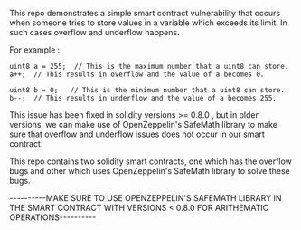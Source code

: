 
This repo demonstrates a simple smart contract vulnerability that occurs when someone tries to store values in a variable which exceeds its limit. In such cases overflow and underflow happens.

For example : 
    
    uint8 a = 255;  // This is the maximum number that a uint8 can store.
    a++;  // This results in overflow and the value of a becomes 0.
    
    uint8 b = 0;   // This is the minimum number that a uint8 can store.
    b--;  // This results in underflow and the value of a becomes 255.

This issue has been fixed in solidity versions >= 0.8.0 , but in older versions, we can make use of OpenZeppelin's SafeMath library to make sure that overflow and underflow issues does not occur in our smart contract.

This repo contains two solidity smart contracts, one which has the overflow bugs and other which uses OpenZeppelin's SafeMath library to solve these bugs.

----------MAKE SURE TO USE OPENZEPPELIN'S SAFEMATH LIBRARY IN THE SMART CONTRACT WITH VERSIONS < 0.8.0 FOR ARITHEMATIC OPERATIONS----------
